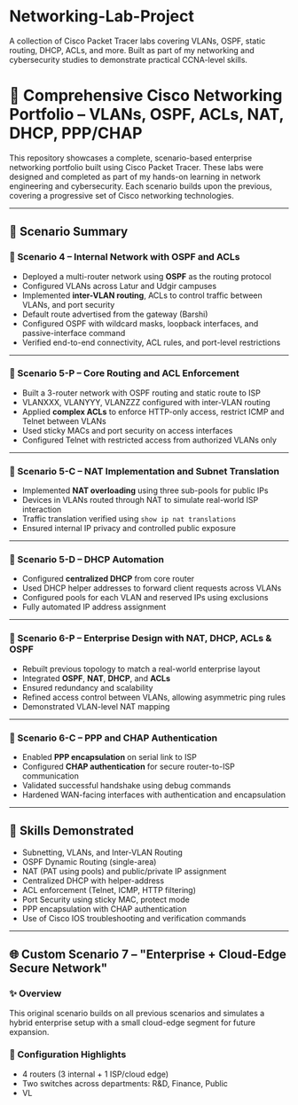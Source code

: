 # Networking-Lab-Project
A collection of Cisco Packet Tracer labs covering VLANs, OSPF, static routing, DHCP, ACLs, and more. Built as part of my networking and cybersecurity studies to demonstrate practical CCNA-level skills.


# 🚀 Comprehensive Cisco Networking Portfolio – VLANs, OSPF, ACLs, NAT, DHCP, PPP/CHAP

This repository showcases a complete, scenario-based enterprise networking portfolio built using Cisco Packet Tracer. These labs were designed and completed as part of my hands-on learning in network engineering and cybersecurity. Each scenario builds upon the previous, covering a progressive set of Cisco networking technologies.

---

## 📂 Scenario Summary

### 🧩 Scenario 4 – Internal Network with OSPF and ACLs
- Deployed a multi-router network using **OSPF** as the routing protocol
- Configured VLANs across Latur and Udgir campuses
- Implemented **inter-VLAN routing**, ACLs to control traffic between VLANs, and port security
- Default route advertised from the gateway (Barshi)
- Configured OSPF with wildcard masks, loopback interfaces, and passive-interface command
- Verified end-to-end connectivity, ACL rules, and port-level restrictions

---

### 🧩 Scenario 5-P – Core Routing and ACL Enforcement
- Built a 3-router network with OSPF routing and static route to ISP
- VLANXXX, VLANYYY, VLANZZZ configured with inter-VLAN routing
- Applied **complex ACLs** to enforce HTTP-only access, restrict ICMP and Telnet between VLANs
- Used sticky MACs and port security on access interfaces
- Configured Telnet with restricted access from authorized VLANs only

---

### 🧩 Scenario 5-C – NAT Implementation and Subnet Translation
- Implemented **NAT overloading** using three sub-pools for public IPs
- Devices in VLANs routed through NAT to simulate real-world ISP interaction
- Traffic translation verified using `show ip nat translations`
- Ensured internal IP privacy and controlled public exposure

---

### 🧩 Scenario 5-D – DHCP Automation
- Configured **centralized DHCP** from core router
- Used DHCP helper addresses to forward client requests across VLANs
- Configured pools for each VLAN and reserved IPs using exclusions
- Fully automated IP address assignment

---

### 🧩 Scenario 6-P – Enterprise Design with NAT, DHCP, ACLs & OSPF
- Rebuilt previous topology to match a real-world enterprise layout
- Integrated **OSPF**, **NAT**, **DHCP**, and **ACLs**
- Ensured redundancy and scalability
- Refined access control between VLANs, allowing asymmetric ping rules
- Demonstrated VLAN-level NAT mapping

---

### 🧩 Scenario 6-C – PPP and CHAP Authentication
- Enabled **PPP encapsulation** on serial link to ISP
- Configured **CHAP authentication** for secure router-to-ISP communication
- Validated successful handshake using debug commands
- Hardened WAN-facing interfaces with authentication and encapsulation

---

## 🧪 Skills Demonstrated
- Subnetting, VLANs, and Inter-VLAN Routing  
- OSPF Dynamic Routing (single-area)  
- NAT (PAT using pools) and public/private IP assignment  
- Centralized DHCP with helper-address  
- ACL enforcement (Telnet, ICMP, HTTP filtering)  
- Port Security using sticky MAC, protect mode  
- PPP encapsulation with CHAP authentication  
- Use of Cisco IOS troubleshooting and verification commands

---

## 🌐 Custom Scenario 7 – "Enterprise + Cloud-Edge Secure Network"

### ✨ Overview
This original scenario builds on all previous scenarios and simulates a hybrid enterprise setup with a small cloud-edge segment for future expansion.

### 🔧 Configuration Highlights
- 4 routers (3 internal + 1 ISP/cloud edge)
- Two switches across departments: R&D, Finance, Public
- VL

